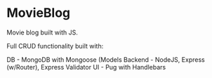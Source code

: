 # MovieBlog
Movie blog built with JS.

Full CRUD functionality built with:

DB - MongoDB with Mongoose (Models 
Backend - NodeJS, Express (w/Router), Express Validator
UI - Pug with Handlebars
